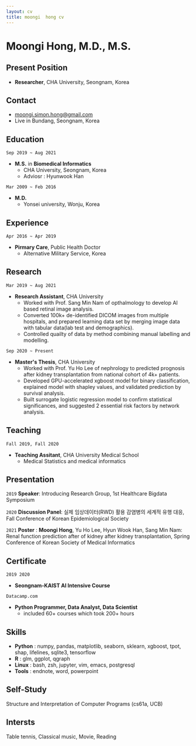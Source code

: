 ```yaml
---
layout: cv
title: moongi  hong cv
---
```


# Moongi Hong, M.D., M.S.

## Present Position
- __Researcher__, CHA University, Seongnam, Korea

## Contact
- moongi.simon.hong@gmail.com
- Live in Bundang, Seongnam, Korea

## Education
`Sep 2019 ~ Aug 2021 `
- __M.S.__ in __Biomedical Informatics__
  - CHA University, Seongnam, Korea
  - Adviosr : Hyunwook Han

`Mar 2009 ~ Feb 2016`
- __M.D.__
  - Yonsei university, Wonju, Korea

## Experience
`Apr 2016 ~ Apr 2019`
- __Pirmary Care__, Public Health Doctor
  - Alternative Military Service, Korea


## Research
`Mar 2019 ~ Aug 2021`
- __Research Assistant__, CHA University
  - Worked with Prof. Sang Min Nam of opthalmology to develop AI based retinal image analysis.
  - Converted 100k+ de-identified DICOM images from multiple hospitals, and prepared learning data set by merging image data with tabular data(lab test and demographics).
  - Controlled quailty of data by method combining manual labelling and modelling. 

`Sep 2020 ~ Present`
- __Master's Thesis__, CHA University
  - Worked with Prof. Yu Ho Lee of nephrology to predicted prognosis after kidney transplantation from national cohort of 4k+ patients.
  - Developed GPU-accelerated xgboost model for binary classification, explained model with shapley values, and validated prediction by survival analysis.
  - Built surrogate logistic regression model to confirm statistical significances, and suggested 2 essential risk factors by network analysis.

## Teaching
`Fall 2019, Fall 2020`
- __Teaching Assitant__, CHA University Medical School
  - Medical Statistics and medical informatics

## Presentation
`2019`
__Speaker__: Introducing Research Group, 1st Healthcare Bigdata Symposium

`2020`
__Discussion Panel__: 실제 임상데이터(RWD) 활용 감염병의 세계적 유행 대응, Fall Conference of Korean Epidemiological Society

`2021`
__Poster__ : __Moongi Hong__, Yu Ho Lee, Hyun Wook Han, Sang Min Nam: Renal function prediction after of kidney after kidney transplantation, Spring Conference of Korean Society of Medical Informatics

## Certificate
`2019 2020`
- __Seongnam-KAIST AI Intensive Course__

`Datacamp.com`
- __Python Programmer, Data Analyst, Data Scientist__
  - included 60+ courses which took 200+ hours

## Skills
- __Python__ : numpy, pandas, matplotlib, seaborn, sklearn, xgboost, tpot, shap, lifelines, sqlite3, tensorflow
- __R__ : glm, ggplot, qgraph
- __Linux__ : bash, zsh, jupyter, vim, emacs, postgresql
- __Tools__ : endnote, word, powerpoint

## Self-Study
Structure and Interpretation of Computer Programs (cs61a, UCB)

## Intersts
Table tennis, Classical music, Movie, Reading

